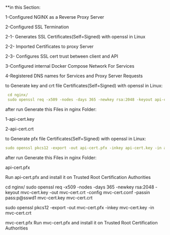 **in this Section:

1-Configured NGINX as a Reverse Proxy Server

2-Configured SSL Termination
 
  2-1- Generates SSL Certificates(Self=Signed) with openssl in Linux
 
  2-2- Imported Certificates to proxy Server
 
  2-3- Configures SSL cert trust between client and API

3-Configured internal Docker Compose Network For Services

4-Registered DNS names for Services and Proxy Server Requests

to Generate key and crt file Certificates(Self=Signed) with openssl in Linux:
```yml
 cd nginx/
 sudo openssl req -x509 -nodes -days 365 -newkey rsa:2048 -keyout api-cert.key -out api-cert.crt -config api-cert.conf -passin pass:p@sswd1
````
after run Generate this Files in nginx Folder:

1-api-cert.key

2-api-cert.crt

to Generate pfx file Certificates(Self=Signed) with openssl in Linux:
```yml
sudo openssl pkcs12 -export -out api-cert.pfx -inkey api-cert.key -in api-cert.crt
```
after run Generate this Files in nginx Folder:

api-cert.pfx

Run api-cert.pfx and install it on Trusted Root Certification Authorities

cd nginx/
sudo openssl req -x509 -nodes -days 365 -newkey rsa:2048 -keyout mvc-cert.key -out mvc-cert.crt -config mvc-cert.conf -passin pass:p@sswd1
mvc-cert.key
mvc-cert.crt

sudo openssl pkcs12 -export -out mvc-cert.pfx -inkey mvc-cert.key -in mvc-cert.crt

mvc-cert.pfx
Run mvc-cert.pfx and install it on Trusted Root Certification Authorities
   

